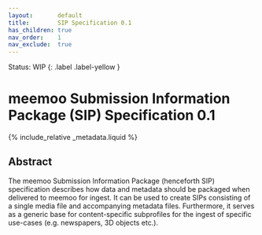 ```yaml
---
layout:       default
title:        SIP Specification 0.1
has_children: true
nav_order:    1
nav_exclude:  true
---
```

Status: WIP
{: .label .label-yellow }
# meemoo Submission Information Package (SIP) Specification 0.1

{% include_relative _metadata.liquid  %}

## Abstract

The meemoo Submission Information Package (henceforth SIP) specification describes how data and metadata should be packaged when delivered to meemoo for ingest.
It can be used to create SIPs consisting of a single media file and accompanying metadata files.
Furthermore, it serves as a generic base for content-specific subprofiles for the ingest of specific use-cases (e.g. newspapers, 3D objects etc.).
